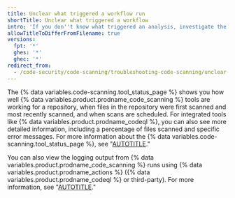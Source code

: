 ```yaml
---
title: Unclear what triggered a workflow run
shortTitle: Unclear what triggered a workflow
intro: 'If you don''t know what triggered an analysis, investigate the {% data variables.code-scanning.tool_status_page %} or look at the log for the last scan.'
allowTitleToDifferFromFilename: true
versions:
  fpt: '*'
  ghes: '*'
  ghec: '*'
redirect_from:
  - /code-security/code-scanning/troubleshooting-code-scanning/unclear-what-triggered-a-workflow-run
---
```


The {% data variables.code-scanning.tool_status_page %} shows you how well {% data variables.product.prodname_code_scanning %} tools are working for a repository, when files in the repository were first scanned and most recently scanned, and when scans are scheduled. For integrated tools like {% data variables.product.prodname_codeql %}, you can also see more detailed information, including a percentage of files scanned and specific error messages. For more information about the {% data variables.code-scanning.tool_status_page %}, see "[AUTOTITLE](/code-security/code-scanning/managing-your-code-scanning-configuration/about-the-tool-status-page)."

You can also view the logging output from {% data variables.product.prodname_code_scanning %} runs using {% data variables.product.prodname_actions %} ({% data variables.product.prodname_codeql %} or third-party). For more information, see "[AUTOTITLE](/code-security/code-scanning/managing-your-code-scanning-configuration/viewing-code-scanning-logs#viewing-the-logging-output-from-code-scanning)."
